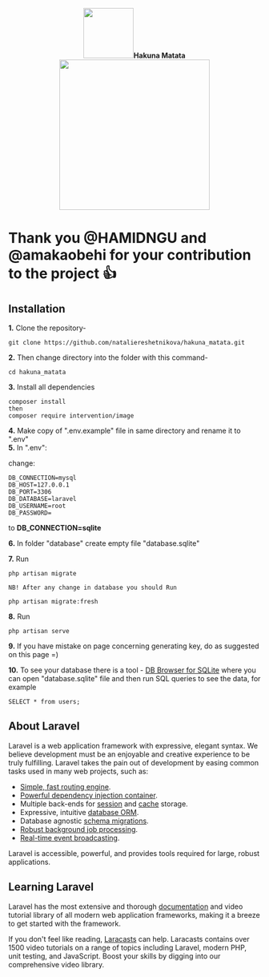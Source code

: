 <p align="center"><img src="https://cdn.icon-icons.com/icons2/390/PNG/512/lion_39035.png" width="100"><strong>Hakuna Matata</strong>
    <img src="https://res.cloudinary.com/dtfbvvkyp/image/upload/v1566331377/laravel-logolockup-cmyk-red.svg" width="300"></p>
<p align="center">

# Thank you @HAMIDNGU and @amakaobehi for your contribution to the project :+1:

## Installation

**1.** Clone the repository-

```
git clone https://github.com/nataliereshetnikova/hakuna_matata.git
```

**2.** Then change directory into the folder with this command-

```
cd hakuna_matata
```

**3.** Install all dependencies

```
composer install
then
composer require intervention/image
```

**4.** Make copy of ".env.example" file in same directory and rename it to ".env"<br/>
**5.** In ".env":

change:

```
DB_CONNECTION=mysql
DB_HOST=127.0.0.1
DB_PORT=3306
DB_DATABASE=laravel
DB_USERNAME=root
DB_PASSWORD=
```

to
**DB_CONNECTION=sqlite**

**6.** In folder "database" create empty file "database.sqlite"<br/>

**7.** Run

```
php artisan migrate

NB! After any change in database you should Run

php artisan migrate:fresh
```

**8.** Run

```
php artisan serve

```

**9.** If you have mistake on page concerning generating key, do as suggested on this page =)

**10.** To see your database there is a tool - [DB Browser for SQLite](https://sqlitebrowser.org/) where you can open "database.sqlite" file and then run SQL queries to see the data, for example

```
SELECT * from users;
```

## About Laravel

Laravel is a web application framework with expressive, elegant syntax. We believe development must be an enjoyable and creative experience to be truly fulfilling. Laravel takes the pain out of development by easing common tasks used in many web projects, such as:

-   [Simple, fast routing engine](https://laravel.com/docs/routing).
-   [Powerful dependency injection container](https://laravel.com/docs/container).
-   Multiple back-ends for [session](https://laravel.com/docs/session) and [cache](https://laravel.com/docs/cache) storage.
-   Expressive, intuitive [database ORM](https://laravel.com/docs/eloquent).
-   Database agnostic [schema migrations](https://laravel.com/docs/migrations).
-   [Robust background job processing](https://laravel.com/docs/queues).
-   [Real-time event broadcasting](https://laravel.com/docs/broadcasting).

Laravel is accessible, powerful, and provides tools required for large, robust applications.

## Learning Laravel

Laravel has the most extensive and thorough [documentation](https://laravel.com/docs) and video tutorial library of all modern web application frameworks, making it a breeze to get started with the framework.

If you don't feel like reading, [Laracasts](https://laracasts.com) can help. Laracasts contains over 1500 video tutorials on a range of topics including Laravel, modern PHP, unit testing, and JavaScript. Boost your skills by digging into our comprehensive video library.
